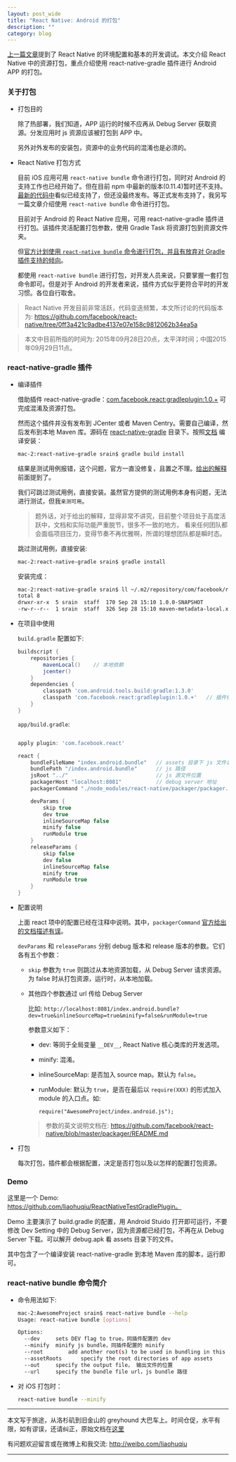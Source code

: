 ```yaml
---
layout: post_wide
title: "React Native: Android 的打包"
description: ""
category: blog
---
```


[上一篇文章][last-post]提到了 React Native 的环境配置和基本的开发调试。本文介绍 React Native 中的资源打包，重点介绍使用 react-native-gradle 插件进行 Android APP 的打包。

### 关于打包

* 打包目的

    除了热部署，我们知道，APP 运行的时候不应再从 Debug Server 获取资源。分发应用时 js 资源应该被打包到 APP 中。

    另外对外发布的安装包，资源中的业务代码的混淆也是必须的。

* React Native 打包方式

    目前 iOS 应用可用 `react-native bundle` 命令进行打包，同时对 Android 的支持工作也已经开始了。但在目前 npm 中最新的版本(0.11.4)暂时还不支持。[最新的代码中][latest-bundle]看似已经支持了，但还没最终发布。等正式发布支持了，我另写一篇文章介绍使用 `react-native bundle` 命令进行打包。

    目前对于 Android 的 React Native 应用，可用 react-native-gradle 插件进行打包。该插件灵活配置打包参数，使用 Gradle Task 将资源打包到资源文件夹。

    但[官方计划使用 `react-native bundle` 命令进行打包，并且有放弃对 Gradle 插件支持的倾向][recommended-way]。

    都使用 `react-native bundle` 进行打包，对开发人员来说，只要掌握一套打包命令即可。但是对于 Android 的开发者来说，插件方式似乎更符合平时的开发习惯。各位自行取舍。

> React Native 开发目前非常活跃，代码变迭频繁，本文所讨论的代码版本为: https://github.com/facebook/react-native/tree/0ff3a421c9adbe4137e07e158c9812062b34ea5a

> 本文中目前所指的时间为: 2015年09月28日20点，太平洋时间；中国2015年09月29日11点。

### react-native-gradle 插件

* 编译插件

    借助插件 react-native-gradle：[com.facebook.react:gradleplugin:1.0.+][gradleplugin] 可完成混淆及资源打包。
    
    然而这个插件并没有发布到 JCenter 或者 Maven Centry。需要自己编译，然后发布到本地 Maven 库。源码在 [react-native-gradle](https://github.com/facebook/react-native/tree/0ff3a421c9adbe4137e07e158c9812062b34ea5a/react-native-gradle) 目录下。按照[文档][gradleplugin-doc] 编译安装：
    
    ```bash
    mac-2:react-native-gradle srain$ gradle build install
    ```
    
    结果是测试用例报错，这个问题，官方一直没修复，且置之不理。[给出的解释][recommended-way]前面提到了。
    
    我们可跳过测试用例，直接安装。虽然官方提供的测试用例本身有问题，无法进行测试，但我`亲测可用`。
    
    > 题外话，对于给出的解释，显得非常不讲究，目前整个项目处于高度活跃中，文档和实际功能严重脱节，很多不一致的地方。
    > 看来任何团队都会面临项目压力，变得节奏不再优雅啊，所谓的理想团队都是瞬时态。
    
    跳过测试用例，直接安装:
    
    ```bash
    mac-2:react-native-gradle srain$ gradle install
    ```
    
    安装完成：
    
    ```bash
    mac-2:react-native-gradle srain$ ll ~/.m2/repository/com/facebook/react/gradleplugin/
    total 8
    drwxr-xr-x  5 srain  staff  170 Sep 28 15:10 1.0.0-SNAPSHOT
    -rw-r--r--  1 srain  staff  326 Sep 28 15:10 maven-metadata-local.xml
    ```

*  在项目中使用

    `build.gradle` 配置如下:
    
    ```groovy
    buildscript {
        repositories {
            mavenLocal()    // 本地依赖
            jcenter()
        }
        dependencies {
            classpath 'com.android.tools.build:gradle:1.3.0'
            classpath 'com.facebook.react:gradleplugin:1.0.+'   // 插件依赖
        }
    }
    ```
    
    `app/build.gradle`:
    
    ```groovy

    apply plugin: 'com.facebook.react'

    react {
        bundleFileName "index.android.bundle"   // assets 目录下 js 文件名
        bundlePath "/index.android.bundle"      // js 路径
        jsRoot "../"                            // js 源文件位置
        packagerHost "localhost:8081"           // debug server 地址
        packagerCommand "./node_modules/react-native/packager/packager.sh"  // 打包命令地址
    
        devParams {
            skip true
            dev true
            inlineSourceMap false
            minify false
            runModule true
        }
        releaseParams {
            skip false
            dev false
            inlineSourceMap false
            minify true
            runModule true
        }
    }
    ```

*   配置说明

    上面 react 项中的配置已经在注释中说明。其中，`packagerCommand` [官方给出的文档描述有误][gradleplugin-doc]。

    `devParams` 和 `releaseParams` 分别 debug 版本和 release 版本的参数。它们各有五个参数：

    * `skip` 参数为 `true` 则跳过从本地资源加载，从 Debug Server 请求资源。为 false 时从打包资源，运行时，从本地加载。

    * 其他四个参数通过 url 传给 Debug Server

        比如: `http://localhost:8081/index.android.bundle?dev=true&inlineSourceMap=true&minify=false&runModule=true`

        参数意义如下：

        * dev: 等同于全局变量 `__DEV__`, React Native 核心类库的开发选项。

        * minify: 混淆。

        * inlineSourceMap: 是否加入 source map。默认为 `false`。

        * runModule: 默认为 `true`，是否在最后以 `require(XXX)` 的形式加入 module 的入口点。如:

            ```
            require("AwesomeProject/index.android.js");
            ```

        > 参数的英文说明文档在: https://github.com/facebook/react-native/blob/master/packager/README.md

*   打包

    每次打包，插件都会根据配置，决定是否打包以及以怎样的配置打包资源。

### Demo

这里是一个 Demo: https://github.com/liaohuqiu/ReactNativeTestGradlePlugin。

Demo 主要演示了 build.gradle 的配置，用 Android Stuido 打开即可运行，不要修改 Dev Setting 中的 Debug Server，因为资源都已经打包，不再在从 Debug Server 下载。可以解开 debug.apk 看 assets 目录下的文件。

其中包含了一个编译安装 react-native-gradle 到本地 Maven 库的脚本，运行即可。

### react-native bundle 命令简介

* 命令用法如下:

    ```bash
    mac-2:AwesomeProject srain$ react-native bundle --help
    Usage: react-native bundle [options]

    Options:
      --dev     sets DEV flag to true，同插件配置的 dev 
      --minify  minify js bundle，同插件配置的 minify
      --root        add another root(s) to be used in bundling in this project
      --assetRoots      specify the root directories of app assets
      --out     specify the output file， 输出文件的位置
      --url     specify the bundle file url，js bundle 路径
    ```

* 对 iOS 打包时：

    ```bash
    react-native bundle --minify
    ```

---

本文写于旅途，从洛杉矶到旧金山的 greyhound 大巴车上。时间仓促，水平有限，如有谬误，还请纠正，原始文档在[这里](https://github.com/liaohuqiu/liaohuqiu.github.io/blob/docs/_posts%2Fblog%2F2015%2F2015-09-28-react-android-package.cn.md)

有问题欢迎留言或在微博上和我交流: http://weibo.com/liaohuqiu

---

[last-post]:            http://www.liaohuqiu.net/cn/posts/react-native-1/
[recommended-way]:      https://github.com/facebook/react-native/issues/2786
[gradleplugin]:         https://github.com/facebook/react-native/tree/0ff3a421c9adbe4137e07e158c9812062b34ea5a/react-native-gradle%2FREADME.md
[gradleplugin-doc]:     https://github.com/facebook/react-native/tree/0ff3a421c9adbe4137e07e158c9812062b34ea5a/react-native-gradle%2FREADME.md
[latest-bundle]:        https://github.com/facebook/react-native/tree/0ff3a421c9adbe4137e07e158c9812062b34ea5a/local-cli%2Fbundle.js
